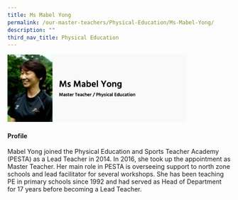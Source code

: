 ```yaml
---
title: Ms Mabel Yong
permalink: /our-master-teachers/Physical-Education/Ms-Mabel-Yong/
description: ""
third_nav_title: Physical Education
---
```

<img src="/images/mt40.png" style="width:80%">

#### Profile

Mabel Yong joined the Physical Education and Sports Teacher Academy (PESTA) as a Lead Teacher in 2014. In 2016, she took up the appointment as Master Teacher. Her main role in PESTA is overseeing support to north zone schools and lead facilitator for several workshops. She has been teaching PE in primary schools since 1992 and had served as Head of Department for 17 years before becoming a Lead Teacher.